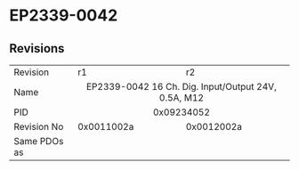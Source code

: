 # EP2339-0042

## Revisions
<table>
<tr>
<td>Revision</td>
<td>r1</td>
<td>r2</td>
</tr>
<tr>
<td>Name</td>
<td colspan=2 align="center">EP2339-0042 16 Ch. Dig. Input/Output 24V, 0.5A, M12	</td>
</tr>
<tr>
<td>PID</td>
<td colspan=2 align="center">0x09234052</td>
</tr>
<tr>
<td>Revision No</td>
<td>0x0011002a</td>
<td>0x0012002a</td>
</tr>
<tr>
<td>Same PDOs as</td>
<td colspan=2 align="center"></td>
</tr>
</table>
